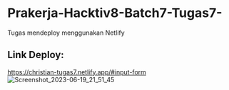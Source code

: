 # Prakerja-Hacktiv8-Batch7-Tugas7-
Tugas mendeploy menggunakan Netlify

## Link Deploy:
https://christian-tugas7.netlify.app/#input-form
![Screenshot_2023-06-19_21_51_45](https://github.com/tiangithub123/Prakerja-Hacktiv8-Batch7-Tugas7-/assets/107232721/ce9e5017-068b-4787-a884-591a40d02768)

